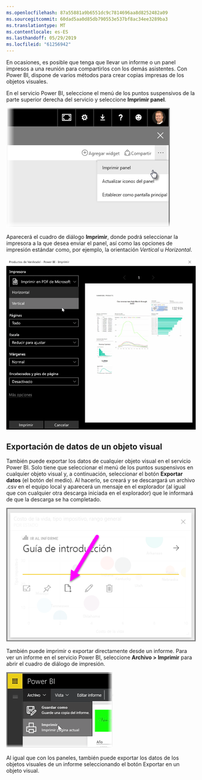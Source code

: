 ```yaml
---
ms.openlocfilehash: 87a55881a9b6551dc9c7814696aa8d8252482a09
ms.sourcegitcommit: 60dad5aa0d85db790553e537bf8ac34ee3289ba3
ms.translationtype: MT
ms.contentlocale: es-ES
ms.lasthandoff: 05/29/2019
ms.locfileid: "61256942"
---
```

En ocasiones, es posible que tenga que llevar un informe o un panel impresos a una reunión para compartirlos con los demás asistentes. Con Power BI, dispone de varios métodos para crear copias impresas de los objetos visuales.

En el servicio Power BI, seleccione el menú de los puntos suspensivos de la parte superior derecha del servicio y seleccione **Imprimir panel**.

![](media/4-4g-print-and-export-dashboards-reports/4-4g_1.png)

Aparecerá el cuadro de diálogo **Imprimir**, donde podrá seleccionar la impresora a la que desea enviar el panel, así como las opciones de impresión estándar como, por ejemplo, la orientación *Vertical* u *Horizontal*.

![](media/4-4g-print-and-export-dashboards-reports/4-4g_2.png)

## <a name="export-data-from-a-visual"></a>Exportación de datos de un objeto visual
También puede exportar los datos de cualquier objeto visual en el servicio Power BI. Solo tiene que seleccionar el menú de los puntos suspensivos en cualquier objeto visual y, a continuación, seleccionar el botón **Exportar datos** (el botón del medio). Al hacerlo, se creará y se descargará un archivo .csv en el equipo local y aparecerá un mensaje en el explorador (al igual que con cualquier otra descarga iniciada en el explorador) que le informará de que la descarga se ha completado.

![](media/4-4g-print-and-export-dashboards-reports/4-4g_3.png)

También puede imprimir o exportar directamente desde un informe. Para ver un informe en el servicio Power BI, seleccione **Archivo > Imprimir** para abrir el cuadro de diálogo de impresión.

![](media/4-4g-print-and-export-dashboards-reports/4-4g_4.png)

Al igual que con los paneles, también puede exportar los datos de los objetos visuales de un informe seleccionando el botón Exportar en un objeto visual.

